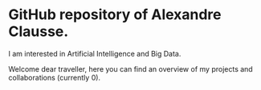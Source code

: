# GitHub repository of Alexandre Clausse.
I am interested in Artificial Intelligence and Big Data.  
  
Welcome dear traveller, here you can find an overview of my projects and collaborations (currently 0).

